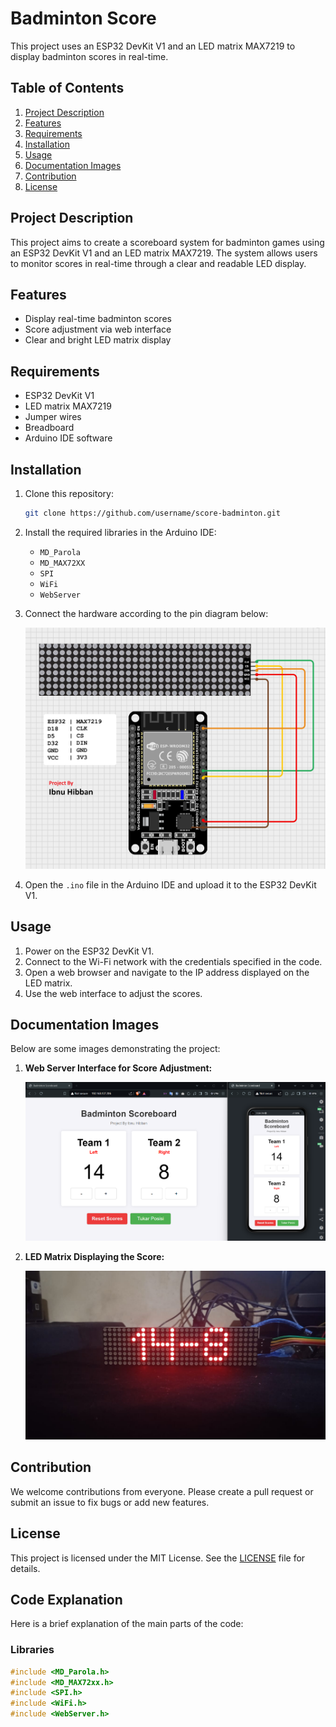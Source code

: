 # Badminton Score

This project uses an ESP32 DevKit V1 and an LED matrix MAX7219 to display badminton scores in real-time.

## Table of Contents
1. [Project Description](#project-description)
2. [Features](#features)
3. [Requirements](#requirements)
4. [Installation](#installation)
5. [Usage](#usage)
6. [Documentation Images](#documentation-images)
7. [Contribution](#contribution)
8. [License](#license)

## Project Description
This project aims to create a scoreboard system for badminton games using an ESP32 DevKit V1 and an LED matrix MAX7219. The system allows users to monitor scores in real-time through a clear and readable LED display.

## Features
- Display real-time badminton scores
- Score adjustment via web interface
- Clear and bright LED matrix display

## Requirements
- ESP32 DevKit V1
- LED matrix MAX7219
- Jumper wires
- Breadboard
- Arduino IDE software

## Installation
1. Clone this repository:
    ```bash
    git clone https://github.com/username/score-badminton.git
    ```
2. Install the required libraries in the Arduino IDE:
    - `MD_Parola`
    - `MD_MAX72XX`
    - `SPI`
    - `WiFi`
    - `WebServer`

3. Connect the hardware according to the pin diagram below:
   
   ![Pin Diagram](image/pin.png)

4. Open the `.ino` file in the Arduino IDE and upload it to the ESP32 DevKit V1.

## Usage
1. Power on the ESP32 DevKit V1.
2. Connect to the Wi-Fi network with the credentials specified in the code.
3. Open a web browser and navigate to the IP address displayed on the LED matrix.
4. Use the web interface to adjust the scores.

## Documentation Images
Below are some images demonstrating the project:

1. **Web Server Interface for Score Adjustment:**
   
   ![Web Server Interface](image/doc1.png)

2. **LED Matrix Displaying the Score:**
   
   ![LED Matrix Display](image/doc2.jpg)

## Contribution
We welcome contributions from everyone. Please create a pull request or submit an issue to fix bugs or add new features.

## License
This project is licensed under the MIT License. See the [LICENSE](LICENSE) file for details.

## Code Explanation
Here is a brief explanation of the main parts of the code:

### Libraries
```cpp
#include <MD_Parola.h>
#include <MD_MAX72xx.h>
#include <SPI.h>
#include <WiFi.h>
#include <WebServer.h>
